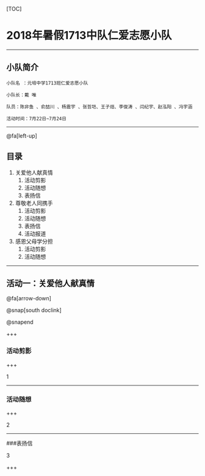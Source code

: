 [TOC]


# 2018年暑假1713中队仁爱志愿小队
---

## 小队简介

`小队名 ：元培中学1713班仁爱志愿小队`


`小队长：戴 唯`

`队员：陈非鱼 、俞喆川 、杨震宇 、张哲垲、王子烜、李俊涛 、闫纪宇、赵泓阳 、冯宇涵 `

`活动时间：7月22日~7月24日`

---

@fa[left-up]
## 目录

1. 关爱他人献真情 
   1. 活动剪影
   2. 活动随想
   3. 表扬信
2. 尊敬老人同携手  
   1. 活动剪影
   2. 活动随想
   3. 表扬信
   4. 活动报道
3. 感恩父母学分担 
   1. 活动剪影
   2. 活动随想

---

## 活动一：关爱他人献真情  

@fa[arrow-down]

@snap[south doclink]

@snapend

+++

### 活动剪影

+++

1

---

### 活动随想

+++

2

---

###表扬信

3

+++
